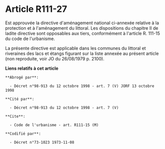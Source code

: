 # Article R111-27

Est approuvée la directive d'aménagement national ci-annexée relative à la protection et à l'aménagement du littoral. Les
dispositions du chapitre II de ladite directive sont opposables aux tiers, conformément à l'article R. 111-15 du code de
l'urbanisme.

La présente directive est applicable dans les communes du littoral et riveraines des lacs et étangs figurant sur la liste
annexée au présent article (non reproduite, voir JO du 26/08/1979 p. 2100).

**Liens relatifs à cet article**

	**Abrogé par**:

	  - Décret n°98-913 du 12 octobre 1998 - art. 7 (V) JORF 13 octobre 1998

	**Cité par**:

	  - Décret n°98-913 du 12 octobre 1998 - art. 7 (V)

	**Cite**:

	  - Code de l'urbanisme - art. R111-15 (M)

	**Codifié par**:

	  - Décret n°73-1023 1973-11-08
